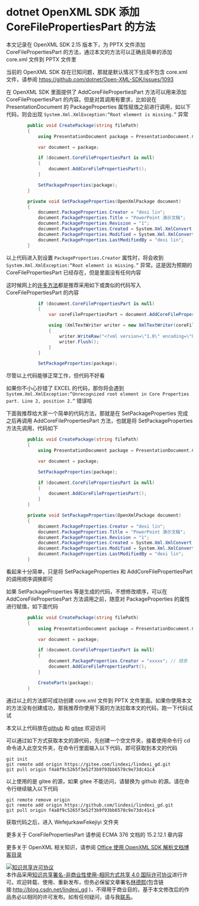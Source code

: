
# dotnet OpenXML SDK 添加 CoreFilePropertiesPart 的方法

本文记录在 OpenXML SDK 2.15 版本下，为 PPTX 文件添加 CoreFilePropertiesPart 的方法，通过本文的方法可以正确且简单的添加 core.xml 文件到 PPTX 文件里

<!--more-->


<!-- CreateTime:2024/1/24 16:37:44 -->

<!-- 发布 -->
<!-- 博客 -->

当前的 OpenXML SDK 存在已知问题，那就是默认情况下生成不包含 core.xml 文件，请参阅 <https://github.com/dotnet/Open-XML-SDK/issues/1093>

在 OpenXML SDK 里面提供了 AddCoreFilePropertiesPart 方法可以用来添加 CoreFilePropertiesPart 的内容。但是对其调用有要求，比如说在 PresentationDocument 的 PackageProperties 属性赋值之前进行调用，如以下代码，则会出现 `System.Xml.XmlException:“Root element is missing.”` 异常

```csharp
        public void CreatePackage(string filePath)
        {
            using PresentationDocument package = PresentationDocument.Create(filePath, PresentationDocumentType.Presentation);

            var document = package;

            if (document.CoreFilePropertiesPart is null)
            {
                document.AddCoreFilePropertiesPart();
            }

            SetPackageProperties(package);
        }

        private void SetPackageProperties(OpenXmlPackage document)
        {
            document.PackageProperties.Creator = "dexi lin";
            document.PackageProperties.Title = "PowerPoint 演示文稿";
            document.PackageProperties.Revision = "1";
            document.PackageProperties.Created = System.Xml.XmlConvert.ToDateTime("2024-01-24T09:19:23Z", System.Xml.XmlDateTimeSerializationMode.RoundtripKind);
            document.PackageProperties.Modified = System.Xml.XmlConvert.ToDateTime("2024-01-24T09:19:34Z", System.Xml.XmlDateTimeSerializationMode.RoundtripKind);
            document.PackageProperties.LastModifiedBy = "dexi lin";
        }
```

以上代码进入到设置 `PackageProperties.Creator` 属性时，将会收到 `System.Xml.XmlException:“Root element is missing.”` 异常。这是因为预期的 CoreFilePropertiesPart 已经存在，但是里面没有任何内容

这时候网上的[许多方法](https://stackoverflow.com/questions/70319867/avoid-google-spreadsheet-to-convert-an-xlsx-file-created-by-open-xml-sdk-to-xlsm/70371638#70371638)都是推荐采用如下或类似的代码写入 CoreFilePropertiesPart 的内容

```csharp
            if (document.CoreFilePropertiesPart is null)
            {
                var coreFilePropertiesPart = document.AddCoreFilePropertiesPart();

                using (XmlTextWriter writer = new XmlTextWriter(coreFilePropertiesPart.GetStream(FileMode.Create), System.Text.Encoding.UTF8))
                {
                    writer.WriteRaw("<?xml version=\"1.0\" encoding=\"UTF-8\"?>\r\n<coreProperties xmlns:dc=\"http://purl.org/dc/elements/1.1/\" xmlns:dcterms=\"http://purl.org/dc/terms/\" xmlns:xsi=\"http://www.w3.org/2001/XMLSchema-instance\" xmlns=\"http://schemas.openxmlformats.org/package/2006/metadata/core-properties\"></coreProperties>");
                    writer.Flush();
                }
            }

            SetPackageProperties(package);
```

尽管以上代码能够正常工作，但代码不好看

如果你不小心抄错了 EXCEL 的代码，那你将会遇到 `System.Xml.XmlException:“Unrecognized root element in Core Properties part. Line 2, position 2.”` 错误哈

下面我推荐给大家一个简单的代码方法，那就是在 SetPackageProperties 完成之后再调用 AddCoreFilePropertiesPart 方法，也就是将 SetPackageProperties 方法先调用，代码如下

```csharp
        public void CreatePackage(string filePath)
        {
            using PresentationDocument package = PresentationDocument.Create(filePath, PresentationDocumentType.Presentation);

            var document = package;

            SetPackageProperties(package);

            if (document.CoreFilePropertiesPart is null)
            {
                document.AddCoreFilePropertiesPart();
            }
        }

        private void SetPackageProperties(OpenXmlPackage document)
        {
            document.PackageProperties.Creator = "dexi lin";
            document.PackageProperties.Title = "PowerPoint 演示文稿";
            document.PackageProperties.Revision = "1";
            document.PackageProperties.Created = System.Xml.XmlConvert.ToDateTime("2024-01-24T09:19:23Z", System.Xml.XmlDateTimeSerializationMode.RoundtripKind);
            document.PackageProperties.Modified = System.Xml.XmlConvert.ToDateTime("2024-01-24T09:19:34Z", System.Xml.XmlDateTimeSerializationMode.RoundtripKind);
            document.PackageProperties.LastModifiedBy = "dexi lin";
        }
```

看起来十分简单，只是将 SetPackageProperties 和 AddCoreFilePropertiesPart 的调用顺序调换即可

如果 SetPackageProperties 等是生成的代码，不想修改顺序，可以在 AddCoreFilePropertiesPart 方法调用之前，随意对 PackageProperties 的属性进行赋值，如下面代码

```csharp
        public void CreatePackage(string filePath)
        {
            using PresentationDocument package = PresentationDocument.Create(filePath, PresentationDocumentType.Presentation);

            var document = package;

            if (document.CoreFilePropertiesPart is null)
            {
                document.PackageProperties.Creator = "xxxxx"; // 随意
                document.AddCoreFilePropertiesPart();
            }

            CreateParts(package);
        }
```

通过以上的方法即可成功创建 core.xml 文件到 PPTX 文件里面。如果你使用本文的方法没有创建成功，那我推荐你使用下面的方法拉取本文的代码，跑一下代码试试

本文以上代码放在[github](https://github.com/lindexi/lindexi_gd/tree/f4a8f9c5265f3e52f3b9f93bb6570c9e73dc41c4/WefejurkawFekejiyi) 和 [gitee](https://gitee.com/lindexi/lindexi_gd/tree/f4a8f9c5265f3e52f3b9f93bb6570c9e73dc41c4/WefejurkawFekejiyi) 欢迎访问

可以通过如下方式获取本文的源代码，先创建一个空文件夹，接着使用命令行 cd 命令进入此空文件夹，在命令行里面输入以下代码，即可获取到本文的代码

```
git init
git remote add origin https://gitee.com/lindexi/lindexi_gd.git
git pull origin f4a8f9c5265f3e52f3b9f93bb6570c9e73dc41c4
```

以上使用的是 gitee 的源，如果 gitee 不能访问，请替换为 github 的源。请在命令行继续输入以下代码

```
git remote remove origin
git remote add origin https://github.com/lindexi/lindexi_gd.git
git pull origin f4a8f9c5265f3e52f3b9f93bb6570c9e73dc41c4
```

获取代码之后，进入 WefejurkawFekejiyi 文件夹

更多关于 CoreFilePropertiesPart 请参阅 ECMA 376 文档的 15.2.12.1 章内容

更多关于 OpenXML 相关知识，请参阅 [Office 使用 OpenXML SDK 解析文档博客目录](https://blog.lindexi.com/post/Office-%E4%BD%BF%E7%94%A8-OpenXML-SDK-%E8%A7%A3%E6%9E%90%E6%96%87%E6%A1%A3%E5%8D%9A%E5%AE%A2%E7%9B%AE%E5%BD%95.html )




<a rel="license" href="http://creativecommons.org/licenses/by-nc-sa/4.0/"><img alt="知识共享许可协议" style="border-width:0" src="https://licensebuttons.net/l/by-nc-sa/4.0/88x31.png" /></a><br />本作品采用<a rel="license" href="http://creativecommons.org/licenses/by-nc-sa/4.0/">知识共享署名-非商业性使用-相同方式共享 4.0 国际许可协议</a>进行许可。欢迎转载、使用、重新发布，但务必保留文章署名[林德熙](http://blog.csdn.net/lindexi_gd)(包含链接:http://blog.csdn.net/lindexi_gd )，不得用于商业目的，基于本文修改后的作品务必以相同的许可发布。如有任何疑问，请与我[联系](mailto:lindexi_gd@163.com)。